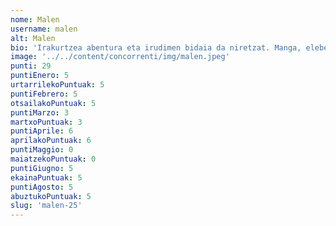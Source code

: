 ```yaml
---
nome: Malen
username: malen
alt: Malen
bio: 'Irakurtzea abentura eta irudimen bidaia da niretzat. Manga, eleberri grafikoak eta haur literaturan interesa dut, umorea eta emozioak uztartzen dituzten istorioak aurkituz. Pertsonaia bakoitzaren bizipenetatik ikasten dut, eta istorio bakoitzak mundu berri bat zabaltzen dit. Irakurtzea entretenimendua eta ikaskuntza uztartzeko modu bat da niretzat.'
image: '../../content/concorrenti/img/malen.jpeg'
punti: 29
puntiEnero: 5
urtarrilekoPuntuak: 5
puntiFebrero: 5
otsailakoPuntuak: 5
puntiMarzo: 3
martxoPuntuak: 3
puntiAprile: 6
aprilakoPuntuak: 6
puntiMaggio: 0
maiatzekoPuntuak: 0
puntiGiugno: 5
ekainaPuntuak: 5
puntiAgosto: 5
abuztukoPuntuak: 5
slug: 'malen-25'
---
```

